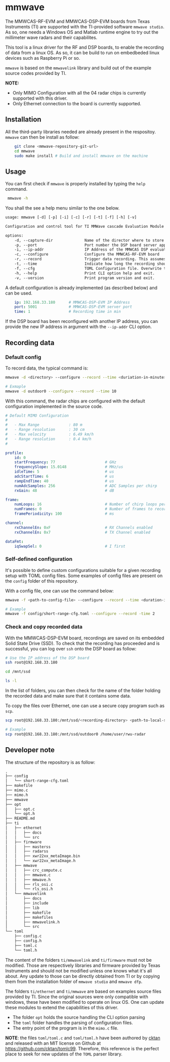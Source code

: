 # mmwave

The MMWCAS-RF-EVM and MMWCAS-DSP-EVM boards from Texas Instruments (TI) are supported
with the TI-provided software `mmwave studio`. As so, one needs a Windows OS and Matlab
runtime engine to try out the millimeter wave radars and their capabilites.

This tool is a linux driver for the RF and DSP boards, to enable the recording of data
from a linux OS. As so, it can be build to run on embedbeded linux devices such as
Raspberry Pi or so.

`mmwave` is based on the `mmwavelink` library and build out of the example source
codes provided by TI.

**NOTE:**
- Only MIMO Configuration with all the 04 radar chips is currently supported with this driver.
- Only Ethernet connection to the board is currently supported.


## Installation

All the third-party libraries needed are already present in the respositoy.
`mmwave` can then be install as follow:

```bash
    git clone <mmwave-repository-git-url>
    cd mmwave
    sudo make install # Build and install mmwave on the machine
```

## Usage

You can first check if `mmwave` is properly installed by typing the `help` command.

```bash
 mmwave -h
```

You shall the see a help menu similar to the one below.

```txt
usage: mmwave [-d] [-p] [-i] [-c] [-r] [-t] [-f] [-h] [-v]

Configuration and control tool for TI MMWave cascade Evaluation Module

options:
    -d, --capture-dir              Name of the director where to store recordings on the DSP board 
    -p, --port                     Port number the DSP board server app is listening on 
    -i, --ip-addr                  IP Address of the MMWCAS DSP evaluation module 
    -c, --configure                Configure the MMWCAS-RF-EVM board 
    -r, --record                   Trigger data recording. This assumes that configuration is completed. 
    -t, --time                     Indicate how long the recording should last in minutes. Default: 1 min 
    -f, --cfg                      TOML Configuration file. Overwrite the default config when provided 
    -h, --help                     Print CLI option help and exit. 
    -v, --version                  Print program version and exit.
```

A default configuration is already implemented (as described below) and can be used.

```yaml
    ip: 192.168.33.180      # MMWCAS-DSP-EVM IP Address
    port: 5001              # MMWCAS-DSP-EVM server port
    time: 1                 # Recording time in min
```

If the DSP board has been reconfigured with another IP address, you can provide the new
IP address in argument with the `--ip-addr` CLI option.

## Recording data

### Default config

To record data, the typical command is:

```bash
mmwave -d <directory> --configure --record --time <duriation-in-minute>

# Exmaple
mmwave -d outdoor0 --configure --record --time 10
```

With this command, the radar chips are configured with the default configuration
implemented in the source code.

```yaml
# Default MIMO Configuration
#
#   - Max Range             : 80 m
#   - Range resolution      : 30 cm
#   - Max velocity          : 6.49 km/h
#   - Range resolution      : 0.4 km/h
#

profile:
    id: 0
    startFrequency: 77                      # GHz
    frequencySlope: 15.0148                 # MHz/us
    idleTime: 5                             # us
    adcStartTime: 6                         # us
    rampEndTime: 40                         # us
    numAdcSamples: 256                      # ADC Samples per chirp
    rxGain: 48                              # dB

frame:
    numLoops: 16                            # Number of chirp loops per frame
    numFrames: 0                            # Number of frames to record. 0: Infinte framing
    framePeriodicity: 100                   # ms

channel:
    rxChannelEn: 0xF                        # RX Channels enabled
    rxChannelEn: 0x7                        # TX Channel enabled

dataFmt:
    iqSwapSel: 0                            # I first
```

### Self-defined configuration

It's possible to define custom configurations suitable for a given recording setup
with TOML config files. Some examples of config files are present on the `config`
folder of this repository.

With a config file, one can use the command below:

```bash
mmwave -f <path-to-config-file> --configure --record --time <duration-in-min>

# Example
mmwave -f config/short-range-cfg.toml --configure --record -time 2
```

### Check and copy recorded data

With the MMWCAS-DSP-EVM board, recordings are saved on its embedded Solid State
Drive (SSD). To check that the recording has proceeded and is successful, you can
log over `ssh` onto the DSP board as follow:

```bash
# Use the IP address of the DSP board
ssh root@192.168.33.180

cd /mnt/ssd

ls -l
```

In the list of folders, you can then check for the name of the folder holding the
recorded data and make sure that it contains some data.

To copy the files over Ethernet, one can use a secure copy program such as `scp`.

```bash
scp root@192.168.33.180:/mnt/ssd/<recording-directory> <path-to-local-storage>

# Example
scp root@192.168.33.180:/mnt/ssd/outdoor0 /home/user/rwu-radar
```

## Developer note

The structure of the repository is as follow:

```txt
.
├── config
│   └── short-range-cfg.toml
├── makefile
├── mimo.c
├── mimo.h
├── mmwave
├── opt
│   ├── opt.c
│   └── opt.h
├── README.md
├── ti
│   ├── ethernet
│   │   ├── docs
│   │   └── src
│   ├── firmware
│   │   ├── masterss
│   │   ├── radarss
│   │   ├── xwr22xx_metaImage.bin
│   │   └── xwr22xx_metaImage.h
│   ├── mmwave
│   │   ├── crc_compute.c
│   │   ├── mmwave.c
│   │   ├── mmwave.h
│   │   ├── rls_osi.c
│   │   └── rls_osi.h
│   └── mmwavelink
│       ├── docs
│       ├── include
│       ├── lib
│       ├── makefile
│       ├── makefiles
│       ├── mmwavelink.h
│       └── src
└── toml
    ├── config.c
    ├── config.h
    ├── toml.c
    └── toml.h
```

The content of the folders `ti/mmwavelink` and `ti/firmware` must not be modified. Those
are respectively libraries and firmware provided by Texas Instruments and should not be
modified unless one knows what it's all about. Any update to those can be directly obtained
from TI or by copying them from the installation folder of `mmwave studio` and
`mmwave dfp`.

The folders `ti/ethernet` and `ti/mmwave` are based on examples source files provided by
TI. Since the original sources were only compatible with windows, these have been modified
to operate on linux OS. One can update these modules to extend the capabilities of this driver.

- The folder `opt` holds the source handling the CLI option parsing
- The `toml` folder handles the parsing of configuration files.
- The entry point of the program is in the `mimo.c` file.

**NOTE**: the files `toml/toml.c` and `toml/toml.h` have been authored by 
[cktan](https://github.com/cktan) and released with an MIT license on Github at
https://github.com/cktan/tomlc99. Therefore, this reference is the perfect place to
seek for new updates of the `TOML` parser library.
